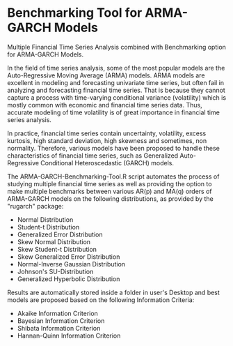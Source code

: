 # Benchmarking Tool for ARMA-GARCH Models

Multiple Financial Time Series Analysis combined with Benchmarking option for ARMA-GARCH Models.

In the field of time series analysis, some of the most popular models are the Auto-Regressive Moving Average (ARMA) models. ARMA models are excellent in modeling and forecasting univariate time series, but often fail in analyzing and forecasting financial time series. That is because they cannot capture a process with time-varying conditional variance (volatility) which is mostly common with economic and financial time series data. Thus, accurate modeling of time volatility is of great importance in financial time series analysis.

In practice, financial time series contain uncertainty, volatility, excess kurtosis, high standard deviation, high skewness and sometimes, non normality. Therefore, various models have been proposed to handle these characteristics of financial time series, such as Generalized Auto-Regressive Conditional Heteroscedastic (GARCH) models.

The ARMA-GARCH-Benchmarking-Tool.R script automates the process of studying multiple financial time series as well as providing the option to make multiple benchmarks between various AR(p) and MA(q) orders of ARMA-GARCH models on the following distributions, as provided by the "rugarch" package:

<ul>
<li>Normal Distribution</li>
<li>Student-t Distribution</li>
<li>Generalized Error Distribution</li>
<li>Skew Normal Distribution</li>
<li>Skew Student-t Distribution</li>
<li>Skew Generalized Error Distribution</li>
<li>Normal-Inverse Gaussian Distribution</li>
<li>Johnson's SU-Distribution</li>
<li>Generalized Hyperbolic Distribution</li>
</ul>

Results are automatically stored inside a folder in user's Desktop and best models are proposed based on the following Information Criteria:

<ul>
<li>Akaike Information Criterion</li>
<li>Bayesian Information Criterion</li>
<li>Shibata Information Criterion</li>
<li>Hannan-Quinn Information Criterion</li>
</ul>
